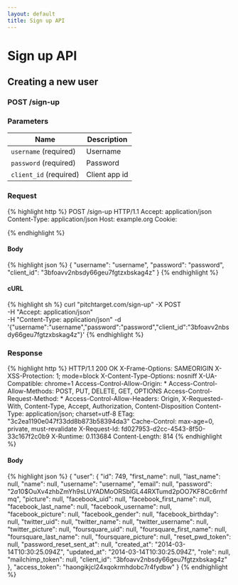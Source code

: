 ```yaml
---
layout: default
title: Sign up API
---
```


# Sign up API

## Creating a new user

### POST /sign-up


### Parameters

Name | Description |
-----|-------------|
`username` (required) | Username |
`password` (required) | Password |
`client_id` (required) | Client app id |

### Request

{% highlight http %}
POST /sign-up HTTP/1.1
Accept: application/json
Content-Type: application/json
Host: example.org
Cookie: 

{% endhighlight %}

#### Body

{% highlight json %}
{
  "username": "username",
  "password": "password",
  "client_id": "3bfoavv2nbsdy66geu7fgtzxbskag4z"
}
{% endhighlight %}

#### cURL

{% highlight sh %}
curl "pitchtarget.com/sign-up" -X POST \
	-H "Accept: application/json" \
	-H "Content-Type: application/json" -d '{"username":"username","password":"password","client_id":"3bfoavv2nbsdy66geu7fgtzxbskag4z"}'
{% endhighlight %}

### Response

{% highlight http %}
HTTP/1.1 200 OK
X-Frame-Options: SAMEORIGIN
X-XSS-Protection: 1; mode=block
X-Content-Type-Options: nosniff
X-UA-Compatible: chrome=1
Access-Control-Allow-Origin: *
Access-Control-Allow-Methods: POST, PUT, DELETE, GET, OPTIONS
Access-Control-Request-Method: *
Access-Control-Allow-Headers: Origin, X-Requested-With, Content-Type, Accept, Authorization, Content-Disposition
Content-Type: application/json; charset=utf-8
ETag: "3c2ea1190e047f33dd8b873b58394da3"
Cache-Control: max-age=0, private, must-revalidate
X-Request-Id: fd027953-d2cc-4543-8f50-33c167f2c0b9
X-Runtime: 0.113684
Content-Length: 814
{% endhighlight %}

#### Body

{% highlight json %}
{
  "user": {
    "id": 749,
    "first_name": null,
    "last_name": null,
    "name": null,
    "username": "username",
    "email": null,
    "password": "$2a$10$OuXv4zhbZmYh9sLUYADMoORSblGL44RXTumd2pOO7KF8Cc6rrhfmq",
    "picture": null,
    "facebook_uid": null,
    "facebook_first_name": null,
    "facebook_last_name": null,
    "facebook_username": null,
    "facebook_picture": null,
    "facebook_gender": null,
    "facebook_birthday": null,
    "twitter_uid": null,
    "twitter_name": null,
    "twitter_username": null,
    "twitter_picture": null,
    "foursquare_uid": null,
    "foursquare_first_name": null,
    "foursquare_last_name": null,
    "foursquare_picture": null,
    "reset_pwd_token": null,
    "password_reset_sent_at": null,
    "created_at": "2014-03-14T10:30:25.094Z",
    "updated_at": "2014-03-14T10:30:25.094Z",
    "role": null,
    "mailchimp_token": null,
    "client_id": "3bfoavv2nbsdy66geu7fgtzxbskag4z"
  },
  "access_token": "haongikjcl24xqokrmhdobc7r4fydbw"
}
{% endhighlight %}

